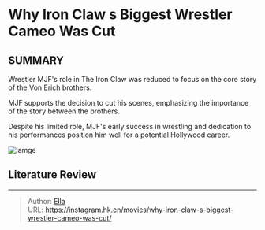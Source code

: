 # Why Iron Claw s Biggest Wrestler Cameo Was Cut


## SUMMARY 


 

Wrestler MJF&#39;s role in The Iron Claw was reduced to focus on the core story of the Von Erich brothers.


MJF supports the decision to cut his scenes, emphasizing the importance of the story between the brothers.


Despite his limited role, MJF&#39;s early success in wrestling and dedication to his performances position him well for a potential Hollywood career.
            


![iamge](https://static1.srcdn.com/wordpress/wp-content/uploads/2023/12/the-iron-claw-featured-image.jpg)

## Literature Review



---

> Author: [Ella](https://instagram.hk.cn/)  
> URL: https://instagram.hk.cn/movies/why-iron-claw-s-biggest-wrestler-cameo-was-cut/  

